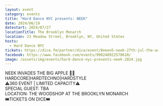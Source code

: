 ```yaml
---
layout: event
category: events
title: "Hard Dance NYC presents: NEEK"
date: 2024/06/19
datestart: 2024/07/27
locationTitle: The Brooklyn Monarch
location: 23 Meadow Street, Brooklyn, NY, United States
hosts:
  - Hard Dance NYC
tickets: https://dice.fm/partner/dice/event/8eeen5-neek-27th-jul-the-wood-shop-new-york-city-tickets
facebook: https://www.facebook.com/events/990248922578610/
image: /assets/img/events/hard-dance-nyc-presents-neek-2024.jpg
---
```


NEEK INVADES THE BIG APPLE 🗽🦍  
HARDCORE|HARDTECHNO|HARDSTYLE  
⚠️360 EVENT | LIMITED CAPACITY⚠️  
SPECIAL GUEST: TBA  
LOCATION: THE WOODSHOP AT THE BROOKLYN MONARCH  
🎟️TICKETS ON DICE🎟️